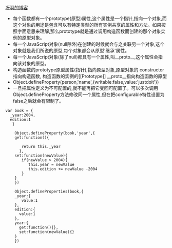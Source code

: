 [冴羽的博客](https://github.com/mqyqingfeng/Blog)
* 每个函数都有一个prototype(原型)属性,这个属性是一个指针,指向一个对象,而这个对象的用途是包含可以有特定类型的所有实例共享的属性和方法。如果按照字面意思来理解,那么prototype就是通过调用构造函数而创建的那个对象实例的原型对象。
* 每一个JavaScript对象(null除外)在创建的时候就会与之关联另一个对象,这个对象就是我们所说的原型,每个对象都会从原型'继承'属性。
* 每一个JavaScript对象(除了null)都具有一个属性,叫__proto__,这个属性会指向该对象的原型。
* 构造函数的prototype原型属性(指针),指向原型对象,原型对象的 constructor指向构造函数,  构造函数的实例的[[Prototype]] __proto__指向构造函数的原型
* Object.defineProperty(person,'name',{writable:false,value:'justdoit'})
* 一旦把属性定义为不可配置的,就不能再把它变回可配置了。可以多次调用Object.defineProperty方法修改同一个属性,但在把configurable特性设置为false之后就会有限制了。
```
var book = {
  _year:2004,
  edition:1
   }

    Object.defineProperty(book,'year',{
    get:function(){

       return this._year
      },
    set:function(newValue){
       if(newValue > 2004){
          this.year = newValue
          this.edition += newValue -2004
       }
    }
    })

    Object.defineProperties(book,{
    _year:{
       value:1
    },
    edition:{
      value:1
    },
    year:{
      get:function(){},
      set:function(newValue){}
    }
    })
```